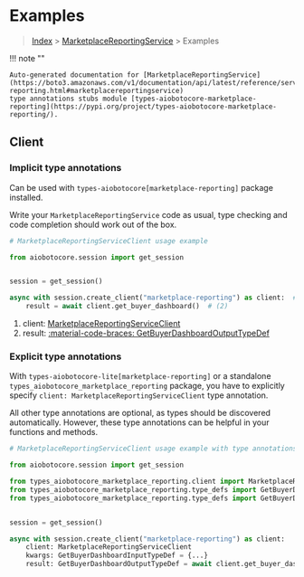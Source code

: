 # Examples

> [Index](../README.md) > [MarketplaceReportingService](./README.md) > Examples

!!! note ""

    Auto-generated documentation for [MarketplaceReportingService](https://boto3.amazonaws.com/v1/documentation/api/latest/reference/services/marketplace-reporting.html#marketplacereportingservice)
    type annotations stubs module [types-aiobotocore-marketplace-reporting](https://pypi.org/project/types-aiobotocore-marketplace-reporting/).

## Client

### Implicit type annotations

Can be used with `types-aiobotocore[marketplace-reporting]` package installed.

Write your `MarketplaceReportingService` code as usual,
type checking and code completion should work out of the box.



```python
# MarketplaceReportingServiceClient usage example

from aiobotocore.session import get_session


session = get_session()

async with session.create_client("marketplace-reporting") as client:  # (1)
    result = await client.get_buyer_dashboard()  # (2)
```

1. client: [MarketplaceReportingServiceClient](./client.md)
2. result: [:material-code-braces: GetBuyerDashboardOutputTypeDef](./type_defs.md#getbuyerdashboardoutputtypedef) 






### Explicit type annotations

With `types-aiobotocore-lite[marketplace-reporting]`
or a standalone `types_aiobotocore_marketplace_reporting` package, you have to explicitly specify
`client: MarketplaceReportingServiceClient` type annotation.

All other type annotations are optional, as types should be discovered automatically.
However, these type annotations can be helpful in your functions and methods.


```python
# MarketplaceReportingServiceClient usage example with type annotations

from aiobotocore.session import get_session

from types_aiobotocore_marketplace_reporting.client import MarketplaceReportingServiceClient
from types_aiobotocore_marketplace_reporting.type_defs import GetBuyerDashboardOutputTypeDef
from types_aiobotocore_marketplace_reporting.type_defs import GetBuyerDashboardInputTypeDef


session = get_session()

async with session.create_client("marketplace-reporting") as client:
    client: MarketplaceReportingServiceClient
    kwargs: GetBuyerDashboardInputTypeDef = {...}
    result: GetBuyerDashboardOutputTypeDef = await client.get_buyer_dashboard(**kwargs)
```




